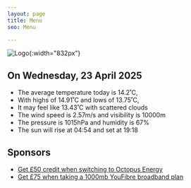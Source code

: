 ```yaml
---
layout: page
title: Menu
seo: Menu

---
```


![Logo](/images/logo.jpg){:width="832px"}

<!-- weather_marker starts -->
## On Wednesday, 23 April 2025

- The average temperature today is 14.2˚C,
- With highs of 14.91˚C and lows of 13.75˚C,
- It may feel like 13.43˚C with scattered clouds
- The wind speed is 2.57m/s and visibility is 10000m
- The pressure is 1015hPa and humidity is 67%
- The sun will rise at 04:54 and set at 19:18

<!-- weather_marker ends -->

## Sponsors

- [Get £50 credit when switching to Octopus Energy](https://bit.ly/3oD1nnS)
- [Get £75 when taking a 1000mb YouFibre broadband plan](https://aklam.io/91zWhU?)
